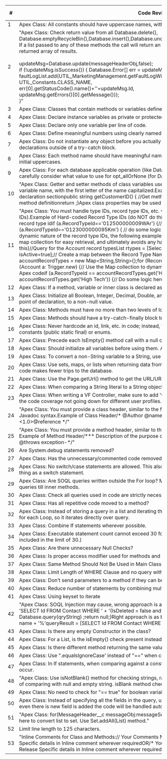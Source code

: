 |#|Code Review Condition|Validated (Y/N)|	Reviewer Comments|	Remarks|
|-|----|---|---|--|
|1|Apex Class: All constants should have uppercase names, with logical sections of the name separated by underscores.||
|2|"Apex Class: Check return value from all Database.delete(), Database.emptyRecycleBin(),Database.insert(),Database.undelete(), Database.update(), and Database.upsert() calls.<br/>If a list passed to any of these methods the call will return an array of results;code must check the all the return values in the returned array of results.<br/>  <br/>updateMsg=Database.update(messageHeaderObj,false);<br/>if (!updateMsg.isSuccess()) { Database.Error[] err = updateMsg.getErrors();<br/>faultLogList.add(UTIL_MarketingManagement.getFaultLogWithStaticValues(UTIL_Constants.TRANSACTION_TYPE_MESSAGE,<br/>UTIL_Constants.CLASS_NAME, <br/>err[0].getStatusCode().name()+''+updateMsg.Id, <br/>updateMsg.getErrors()[0].getMessage()));<br/>}"
3	|Apex Class: Classes that contain methods or variables defined with the webService keyword must be declared as global.			
4|	Apex Class: Declare instance variables as private or protected.			
5|	Apex Class: Declare only one variable per line of code.			
6|Apex Class: Define meaningful numbers using clearly named constants (static final).			
7|Apex Class: Do not instantiate any object before you actually need it. Specifically, do not instantiate objects in variable declarations outside of a try-catch block.			
8|Apex Class: Each method name should have meaningful names starting with lowercase and following words should have initial uppercases.			
9|Apex Class: For each database applicable operation (like Database.update(), Database.insert(), etc., and DML statements), carefully consider what value to use for opt_allOrNone (for Database) and the optAllOrNone property (for DML)			
10	|"Apex Class: Getter and setter methods of class variables use the naming convention of ""get""/""set"" followed by the variable name, with the first letter of the name capitalized.Example of a Getter and Setterpublic string customerID;    // Variable declaration sectionpublic string getCustomerID() {  //Get method definitionreturn <string>;}public string setCustomerID() {  //set method definitionreturn <string>;}Apex class properties may be used instead of getter and setter methods."		
11|	"Apex Class: You must handle type IDs, record type IDs, etc. via lookup (i.e., you must not hard code record type IDs).Example of Hard-coded Record Type IDs (do NOT do this)For (Account a :Trigger.new){//Problem - hardcoded the record type idif (a.RecordTypeId=='012500000009WAr') {//  do some logic here...} else if (a.RecordTypeId=='0123000000095Km') { // do some logic here for a different record type }}To properly handle the dynamic nature of the record type IDs, the following example queries for the record types in the code, stores the dataset in a map collection for easy retrieval, and ultimately avoids any hardcoding.Example of Non-hard-coded Record Type IDs (DO this)//Query for the Account record typesList<RecordType> rtypes = [Select Name, Id From RecordTypewhere sObjectType='Account' and isActive=true];// Create a map between the Record Type Name and Id for easy retrievalMap<String,String> accountRecordTypes = new Map<String,String>{};for (RecordType rt : rtypes){accountRecordTypes.put(rt.Name,rt.Id);}for (Account a: Trigger.new) {// Use the Map collection to dynamically retrieve the Record Type Id// Avoid hardcoding Ids in the Apex codeif (a.RecordTypeId == accountRecordTypes.get('Healthcare')){//do some logic here...} else if (a.RecordTypeId == accountRecordTypes.get('High Tech')) {// Do some logic here for a different record type...}}"			
12|	Apex Class: If a method, variable or inner class is declared as global, the outer, top-level class must also be defined as global			
13|	Apex Class: Initialize all Boolean, Integer, Decimal, Double, and Long variables (instance, class, and method scope) at the point of declaration, to a non-null value. 			
14	|Apex Class: Methods must have no more than two levels of looping or other control structures.			
15|	Apex Class: Methods should have a try-catch-finally block to handle possible exceptions. 			
16|	Apex Class: Never hardcode an id, link, etc. in code; instead, you should use Custom Labels or static Apex classes with constants (public static final) or enums.			
17|	Apex Class: Precede each IsEmpty() method call with a null check.			
18|	Apex Class: Should initialize all variables before using them. Apex initializes all variables to null by default.			
19|	Apex Class: To convert a non-String variable to a String, use String.valueOf(varName) instead of varName + "".			
20	|Apex Class: Use sets, maps, or lists when returning data from the database. This makes your code more efficient because the code makes fewer trips to the database.			
21	|Apex Class: Use the Page.getUrl() method to get the URL/URI for a Salesforce page.			
22|	Apex Class: When comparing a String literal to a String object, always use the syntax 'String literal'.equals(stringObj).			
23|	Apex Class: When writing a VF Controller, make sure to add 'with sharing' in the class declaration. This will help in controlling the code coverage not going down for different user profiles.			
24|	"Apex Class: You must provide a class header, similar to the following, at the start of every class. The header must use the Javadoc syntax.Example of Class Header/* @Author <Author Name>@name <Class name> @CreateDate <Date>@Description <purpose of the class @Version <1.0>@reference<Referenced program names> */"			
25|	"Apex Class: You must provide a method header, similar to the following, at the start of every public and protected method. Example of Method Header/***  Description of the purpose of the classthe method.  *  @name <method-name>*  @param <parameter-name> <description>*  @return <parameter> - <Description about the return parameter>*  @throws exception-<exception description>*/"			
26|	Are System.debug statements removed?			
27|	Apex Class: Has the unnecessary/commented code removed?			
28|	Apex Class: No switch/case statements are allowed. This also goes for if/then/else statements that effectively do the same thing as a switch statement.			
29|	Apex Class: Are SOQL queries written outside the For loop? Make sure that methods within For loops do not have SOQL queries till inner methods.			
30|	Apex Class: Check all queries used in code are strictly necessary and no further Optimization can be done.			
31|	Apex Class: Has all repetitive code moved to a method? 			
32|	Apex Class: Instead of storing a query in a list and iterating through that List in for loop, Query directly inside the condition of for each Loop, so it iterates directly over query.			
33|	Apex Class: Combine If statements wherever possible.			
34|	Apex Class: Executable statement count cannot exceed 30 for each method (Braces ,comments, and blank lines are not included in the limit of 30.)			
35	|Apex Class: Are there unnecessary Null Checks?			
36|	Apex Class: Is proper access modifier used for methods and variables ?			
37|	Apex Class: Same Method Should Not Be Used in Main Class and Test Class			
38|	Apex Class: Limit Length of WHERE Clause and no query without WHERE clause.			
39	|Apex Class: Don’t send parameters  to a method if they can be created within that method			
40|	Apex Class: Reduce number of statements by combining multiple statements  where possible			
41|	Apex Class: Using keyset to iterate			
42|	"Apex Class: SOQL Injection may cause, wrong approach is as below:public PageReference query() {String qryString = 'SELECT Id FROM Contact WHERE ' + '(IsDeleted = false and Name like \'%' + name + '%\')';queryResult = Database.query(qryString) ;return null;}Right approach is as below:publicPageReference query() {String queryName = '%' + name + '%'queryResult = [SELECT Id FROM Contact WHERE (IsDeleted = false and Name like :queryName)];return null;}"			
43|	Apex Class: Is there any empty Constructor in the class?			
44|	Apex Class: For a List, is the isEmpty() check present instead of size()? This will improve the performance.			
45|	Apex Class: Is there different method returning the same value?			
46|	Apex Class: Use ".equalsIgnoreCase' instead of "==" when comparing strings.			
47|	Apex Class: In If statements, when comparing against a constant, put it first so that it is impossible for a null exception to occur.			
48	|"Apex Class: Use isNotBlank() method for checking strings, rather than Null and ' '.Use isBlank method on the string instead of comparing with null and empty string. isBlank method check for both the options."			
49|	Apex Class: No need to check for "== true" for boolean variables.			
50|	Apex Class: Instead of specifying all the fields in the query, use schema methods to iterate and build query string. In future even there is new field is added the code will be handled automatically.			
51|	"Apex Class: for(MessageHeader__c messageObj:messageSch){ listIdSet.add(messageObj.List__c);}No need of 'for loop' here to convert list to set. Use Set.addAll(List) method."			
52|	Limit line length to 125 characters.			
53|	"Inline Comments for Class and Methods:// Your Comments Note – For comments regarding a particular line; Mention Release Specific details in Inline comment wherever requiredOR/* Your Comments*/ Note – For comments related to a block; Mention Release Specific details in Inline comment wherever required"	


